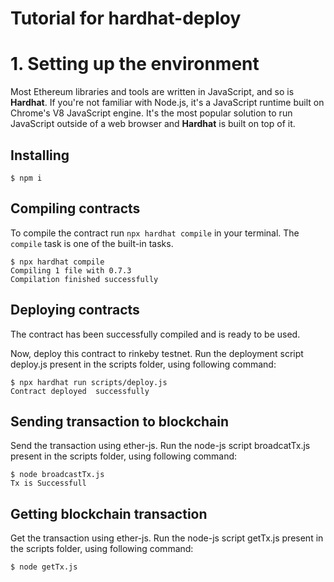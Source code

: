 # Tutorial for hardhat-deploy

# 1. Setting up the environment

Most Ethereum libraries and tools are written in JavaScript, and so is **Hardhat**. If you're not familiar with Node.js, it's a JavaScript runtime built on Chrome's V8 JavaScript engine. It's the most popular solution to run JavaScript outside of a web browser and **Hardhat** is built on top of it.

## Installing

```
$ npm i 

```

## Compiling contracts

To compile the contract run `npx hardhat compile` in your terminal. The `compile` task is one of the built-in tasks.

```
$ npx hardhat compile
Compiling 1 file with 0.7.3
Compilation finished successfully
```

## Deploying contracts

The contract has been successfully compiled and is ready to be used.

Now, deploy this contract to rinkeby testnet. Run the deployment script deploy.js present in the scripts folder, using following command:

```
$ npx hardhat run scripts/deploy.js
Contract deployed  successfully
```

## Sending transaction to blockchain 

Send the transaction using ether-js. Run the node-js script broadcatTx.js present in the scripts folder, using following command:

```
$ node broadcastTx.js 
Tx is Successfull
```

## Getting blockchain transaction

Get the transaction using ether-js. Run the node-js script getTx.js present in the scripts folder, using following command:

```
$ node getTx.js 
```
